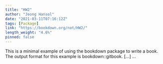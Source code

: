 ```yaml
---
title: "HW2"
author: "Jeong Hansol"
date: "2021-03-11T07:16:12Z"
tags: [Package]
link: "https://bookdown.org/not/HW2/"
length_weight: "4.6%"
pinned: false
---
```


This is a minimal example of using the bookdown package to write a book. The output format for this example is bookdown::gitbook. [...]  ...
